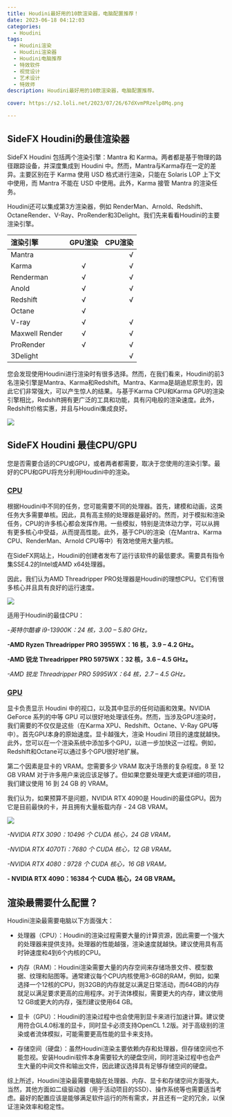 ```yaml
---
title: Houdini最好用的10款渲染器，电脑配置推荐！
date: 2023-06-18 04:12:03
categories:
  - Houdini
tags:
  - Houdini渲染
  - Houdini渲染器
  - Houdini电脑推荐
  - 特效软件
  - 视觉设计
  - 艺术设计
  - 特效师
description: Houdini最好用的10款渲染器，电脑配置推荐。

cover: https://s2.loli.net/2023/07/26/67dXvmPRzelp8Mq.png

---
```


## SideFX Houdini的最佳渲染器

SideFX Houdini 包括两个渲染引擎：Mantra 和 Karma。两者都是基于物理的路径跟踪设备，并深度集成到 Houdini 中。然而，Mantra与Karma存在一定的差异。主要区别在于 Karma 使用 USD 格式进行渲染，只能在 Solaris LOP 上下文中使用，而 Mantra 不能在 USD 中使用。此外，Karma 接管 Mantra 的渲染任务。

Houdini还可以集成第3方渲染器，例如 RenderMan、Arnold、Redshift、OctaneRender、V-Ray、ProRender和3Delight。我们先来看看Houdini的主要渲染引擎。

| 渲染引擎 | GPU渲染 | CPU渲染 | 
| :--------- | :--: | -----------: | 
| Mantra |  | √ |
| Karma | √ | √ |
| Renderman | √ | √ |
| Anold | √ | √ |
|Redshift | √ | √ |
| Octane | √ |  |
| V-ray| √ | √ |
| Maxwell Render | √ | √ |
| ProRender | √ | √ |
| 3Delight |  | √ |

您会发现使用Houdini进行渲染时有很多选择。然而，在我们看来，Houdini的前3名渲染引擎是Mantra、Karma和Redshift。Mantra、Karma是胡迪尼原生的，因此它们非常强大，可以产生惊人的结果。与基于Karma CPU和Karma GPU的渲染引擎相比，Redshift拥有更广泛的工具和功能，具有闪电般的渲染速度。此外，Redshift价格实惠，并且与Houdini集成良好。

![](https://s2.loli.net/2023/07/26/67dXvmPRzelp8Mq.png)

## SideFX Houdini 最佳CPU/GPU
您是否需要合适的CPU或GPU，或者两者都需要，取决于您使用的渲染引擎。最好的CPU和GPU将充分利用Houdini中的渲染。

### [CPU](https://en.wikipedia.org/wiki/Central_processing_unit)
根据Houdini中不同的任务，您可能需要不同的处理器。首先，建模和动画，这类任务大多需要单核。因此，具有高主频的处理器是最好的。然而，对于模拟和渲染任务，CPU的许多核心都会发挥作用。一些模拟，特别是流体动力学，可以从拥有更多核心中受益，从而提高性能。此外，基于CPU的渲染（在Mantra、Karma CPU、RenderMan、Arnold CPU等中）有效地使用大量内核。

在SideFX网站上，Houdini的创建者发布了运行该软件的最低要求。需要具有指令集SSE4.2的Intel或AMD x64处理器。

因此，我们认为AMD Threadripper PRO处理器是Houdini的理想CPU。它们有很多核心并且具有良好的运行速度。

![](https://s2.loli.net/2023/07/26/6jHhVFo95vBRf3Q.png)

适用于Houdini的最佳CPU：

*-英特尔酷睿 i9-13900K：24 核，3.00 – 5.80 GHz。*

**-AMD Ryzen Threadripper PRO 3955WX：16 核，3.9 – 4.2 GHz。**

**-AMD 锐龙 Threadripper PRO 5975WX：32 核，3.6 – 4.5 GHz。**

*-AMD 锐龙 Threadripper PRO 5995WX：64 核，2.7 – 4.5 GHz。*

### [GPU](https://en.wikipedia.org/wiki/Graphics_processing_unit)

显卡负责显示 Houdini 中的视口，以及其中显示的任何动画和效果。NVIDIA GeForce 系列的中等 GPU 可以很好地处理该任务。然而，当涉及GPU渲染时，我们需要的不仅仅是这些（在Karma XPU、Redshift、Octane、V-Ray GPU等中）。首先GPU本身的原始速度。显卡越强大，渲染 Houdini 项目的速度就越快。此外，您可以在一个渲染系统中添加多个GPU，以进一步加快这一过程。例如，Redshift和Octane可以通过多个GPU很好地扩展。

第二个因素是显卡的 VRAM。您需要多少 VRAM 取决于场景的复杂程度。8 至 12 GB VRAM 对于许多用户来说应该足够了。但如果您要处理更大或更详细的项目，我们建议使用 16 到 24 GB 的 VRAM。

我们认为，如果预算不是问题，NVIDIA RTX 4090是 Houdini的最佳GPU。因为它是目前最快的卡，并且拥有大量板载内存 - 24 GB VRAM。

![](https://s2.loli.net/2023/07/26/u8CB5cxUoR1QlSP.png)

*-NVIDIA RTX 3090：10496 个 CUDA 核心，24 GB VRAM。*

*-NVIDIA RTX 4070Ti：7680 个 CUDA 核心，12 GB VRAM。*

*-NVIDIA RTX 4080：9728 个 CUDA 核心，16 GB VRAM。*

**- NVIDIA RTX 4090：16384 个 CUDA 核心，24 GB VRAM。**

## 渲染最需要什么配置？

Houdini渲染最需要电脑以下方面强大：

- 处理器（CPU）：Houdini的渲染过程需要大量的计算资源，因此需要一个强大的处理器来提供支持。处理器的性能越强，渲染速度就越快。建议使用具有高时钟速度和4到6个内核的CPU。

- 内存（RAM）：Houdini渲染需要大量的内存空间来存储场景文件、模型数据、纹理和贴图等。通常建议每个CPU内核使用3-6GB的RAM，例如，如果选择一个12核的CPU，则32GB的内存就足以满足日常活动，而64GB的内存就足以满足要求更高的应用程序。对于流体模拟，需要更大的内存，建议使用12 GB或更大的内存，强烈建议使用64 GB。

- 显卡（GPU）：Houdini的渲染过程中也会使用到显卡来进行加速计算。建议使用符合GL4.0标准的显卡，同时显卡必须支持OpenCL 1.2版。对于高级别的渲染或者流体模拟，可能需要更高性能的显卡来支持。

- 存储空间（硬盘）：虽然Houdini渲染主要依赖内存和处理器，但存储空间也不能忽视。安装Houdini软件本身需要较大的硬盘空间，同时渲染过程中也会产生大量的中间文件和输出文件，因此建议选择具有足够存储空间的硬盘。

综上所述，Houdini渲染最需要电脑在处理器、内存、显卡和存储空间方面强大。当然，其他方面如二级驱动器（用于活动项目的SSD）、操作系统等也需要适当考虑。最好的配置应该是能够满足软件运行的所有需求，并且还有一定的冗余，以保证渲染效率和稳定性。










